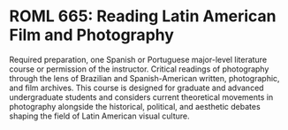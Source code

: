 # ROML 665: Reading Latin American Film and Photography

Required preparation, one Spanish or Portuguese major-level literature course or permission of the instructor. Critical readings of photography through the lens of Brazilian and Spanish-American written, photographic, and film archives. This course is designed for graduate and advanced undergraduate students and considers current theoretical movements in photography alongside the historical, political, and aesthetic debates shaping the field of Latin American visual culture.